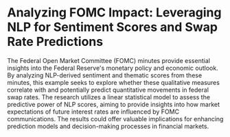# Analyzing FOMC Impact: Leveraging NLP for Sentiment Scores and Swap Rate Predictions
The Federal Open Market Committee (FOMC) minutes provide essential insights into the Federal Reserve's monetary policy and economic outlook. By analyzing NLP-derived sentiment and thematic scores from these minutes, this example seeks to explore whether these qualitative measures correlate with and potentially predict quantitative movements in federal swap rates. The research utilizes a linear statistical model to assess the predictive power of NLP scores, aiming to provide insights into how market expectations of future interest rates are influenced by FOMC communications. The results could offer valuable implications for enhancing prediction models and decision-making processes in financial markets.

